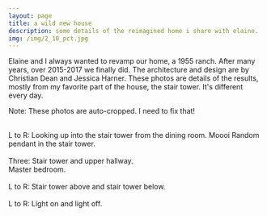 ```yaml
---
layout: page
title: a wild new house
description: some details of the reimagined home i share with elaine.
img: /img/2_10_pct.jpg
---
```


Elaine and I always wanted to revamp our home, a 1955 ranch. After many years, over 2015-2017 we finally did. The architecture and design are by Christian Dean and Jessica Harner. These photos are details of the results, mostly from my favorite part of the house, the stair tower. It's different every day.

Note: These photos are auto-cropped. I need to fix that!

<div class="img_row">
	<img class="col one" src="{{ site.baseurl }}/img/1.jpg" alt="" title="image 1"/>
	<img class="col one" src="{{ site.baseurl }}/img/3.jpg" alt="" title="image 3"/>
</div>
<div class="col three caption">
	L to R: Looking up into the stair tower from the dining room. Moooi Random pendant in the stair tower.
</div>

<div class="img_row">
	<img class="col one" src="{{ site.baseurl }}/img/11.jpg" alt="" title="image 11"/>
	<img class="col one" src="{{ site.baseurl }}/img/12.jpg" alt="" title="image 12"/>
	<img class="col one" src="{{ site.baseurl }}/img/14.jpg" alt="" title="image 14"/>
</div>
<div class="col three caption">
	Three: Stair tower and upper hallway.
</div>

<div class="img_row">
	<img class="col three" src="{{ site.baseurl }}/img/5.jpg" alt="" title="image 5"/>
</div>
<div class="col three caption">
Master bedroom.
</div>

<div class="img_row">
	<img class="col two" src="{{ site.baseurl }}/img/4.jpg" alt="" title="image 4"/>
	<img class="col one" src="{{ site.baseurl }}/img/6.jpg" alt="" title="image 6"/>
</div>
<div class="col three caption">
L to R: Stair tower above and stair tower below.
</div>


<div class="img_row">
  <img class="col one" src="{{ site.baseurl }}/img/7.jpg" alt="" title="image 7"/>
  <img class="col two" src="{{ site.baseurl }}/img/8.jpg" alt="" title="image 8"/>
</div>
<div class="col three caption">
L to R: Light on and light off.
</div>
